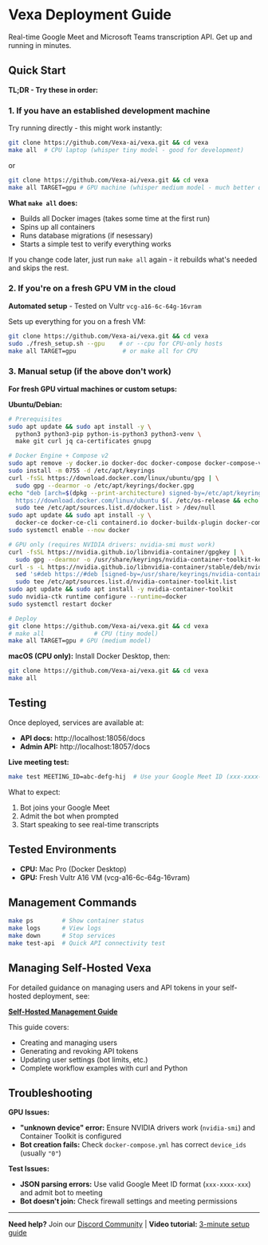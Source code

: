 # Vexa Deployment Guide

Real-time Google Meet and Microsoft Teams transcription API. Get up and running in minutes.

## Quick Start

**TL;DR - Try these in order:**

### 1. If you have an established development machine
Try running directly - this might work instantly:
```bash
git clone https://github.com/Vexa-ai/vexa.git && cd vexa
make all  # CPU laptop (whisper tiny model - good for development)
```
or 

```bash
git clone https://github.com/Vexa-ai/vexa.git && cd vexa
make all TARGET=gpu # GPU machine (whisper medium model - much better quality)
```

**What `make all` does:**
- Builds all Docker images (takes some time at the first run)
- Spins up all containers
- Runs database migrations (if nesessary)
- Starts a simple test to verify everything works

If you change code later, just run `make all` again - it rebuilds what's needed and skips the rest.

### 2. If you're on a fresh GPU VM in the cloud
**Automated setup** - Tested on Vultr `vcg-a16-6c-64g-16vram`

Sets up everything for you on a fresh VM:
```bash
git clone https://github.com/Vexa-ai/vexa.git && cd vexa
sudo ./fresh_setup.sh --gpu    # or --cpu for CPU-only hosts
make all TARGET=gpu             # or make all for CPU
```


### 3. Manual setup (if the above don't work)
**For fresh GPU virtual machines or custom setups:**

**Ubuntu/Debian:**
```bash
# Prerequisites
sudo apt update && sudo apt install -y \
  python3 python3-pip python-is-python3 python3-venv \
  make git curl jq ca-certificates gnupg

# Docker Engine + Compose v2
sudo apt remove -y docker.io docker-doc docker-compose docker-compose-v2 podman-docker containerd runc || true
sudo install -m 0755 -d /etc/apt/keyrings
curl -fsSL https://download.docker.com/linux/ubuntu/gpg | \
  sudo gpg --dearmor -o /etc/apt/keyrings/docker.gpg
echo "deb [arch=$(dpkg --print-architecture) signed-by=/etc/apt/keyrings/docker.gpg] \
  https://download.docker.com/linux/ubuntu $(. /etc/os-release && echo $VERSION_CODENAME) stable" | \
  sudo tee /etc/apt/sources.list.d/docker.list > /dev/null
sudo apt update && sudo apt install -y \
  docker-ce docker-ce-cli containerd.io docker-buildx-plugin docker-compose-plugin
sudo systemctl enable --now docker

# GPU only (requires NVIDIA drivers: nvidia-smi must work)
curl -fsSL https://nvidia.github.io/libnvidia-container/gpgkey | \
  sudo gpg --dearmor -o /usr/share/keyrings/nvidia-container-toolkit-keyring.gpg
curl -s -L https://nvidia.github.io/libnvidia-container/stable/deb/nvidia-container-toolkit.list | \
  sed 's#deb https://#deb [signed-by=/usr/share/keyrings/nvidia-container-toolkit-keyring.gpg] https://#g' | \
  sudo tee /etc/apt/sources.list.d/nvidia-container-toolkit.list
sudo apt update && sudo apt install -y nvidia-container-toolkit
sudo nvidia-ctk runtime configure --runtime=docker
sudo systemctl restart docker

# Deploy
git clone https://github.com/Vexa-ai/vexa.git && cd vexa
# make all              # CPU (tiny model)
make all TARGET=gpu # GPU (medium model)
```

**macOS (CPU only):**
Install Docker Desktop, then:
```bash
git clone https://github.com/Vexa-ai/vexa.git && cd vexa
make all
```

## Testing

Once deployed, services are available at:
- **API docs:** http://localhost:18056/docs
- **Admin API:** http://localhost:18057/docs

**Live meeting test:**
```bash
make test MEETING_ID=abc-defg-hij  # Use your Google Meet ID (xxx-xxxx-xxx format)
```

What to expect:
1. Bot joins your Google Meet
2. Admit the bot when prompted
3. Start speaking to see real-time transcripts

## Tested Environments

- **CPU:** Mac Pro (Docker Desktop)
- **GPU:** Fresh Vultr A16 VM (vcg-a16-6c-64g-16vram)

## Management Commands

```bash
make ps        # Show container status
make logs      # View logs
make down      # Stop services
make test-api  # Quick API connectivity test
```

## Managing Self-Hosted Vexa

For detailed guidance on managing users and API tokens in your self-hosted deployment, see:

**[Self-Hosted Management Guide](docs/self-hosted-management.md)**

This guide covers:
- Creating and managing users
- Generating and revoking API tokens
- Updating user settings (bot limits, etc.)
- Complete workflow examples with curl and Python

## Troubleshooting

**GPU Issues:**
- **"unknown device" error:** Ensure NVIDIA drivers work (`nvidia-smi`) and Container Toolkit is configured
- **Bot creation fails:** Check `docker-compose.yml` has correct `device_ids` (usually `"0"`)

**Test Issues:**
- **JSON parsing errors:** Use valid Google Meet ID format (`xxx-xxxx-xxx`) and admit bot to meeting
- **Bot doesn't join:** Check firewall settings and meeting permissions

---

**Need help?** Join our [Discord Community](https://discord.gg/Ga9duGkVz9) | **Video tutorial:** [3-minute setup guide](https://www.youtube.com/watch?v=bHMIByieVek)
